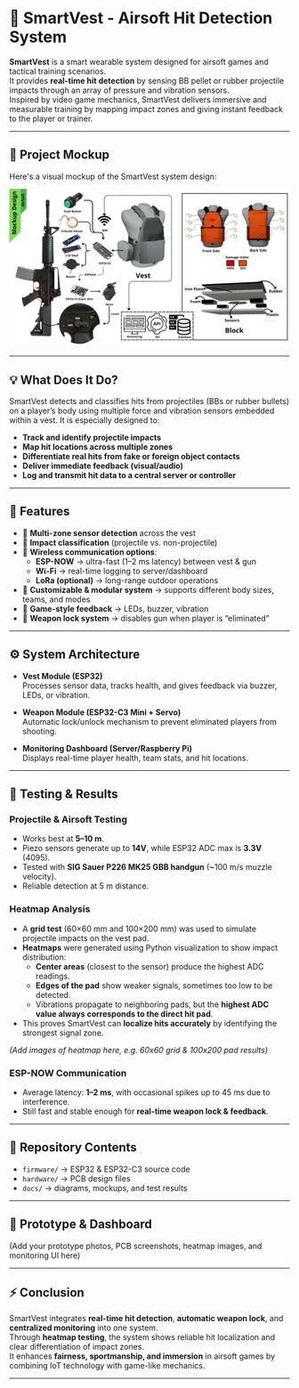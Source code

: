 # 🎯 SmartVest - Airsoft Hit Detection System  

**SmartVest** is a smart wearable system designed for airsoft games and tactical training scenarios.  
It provides **real-time hit detection** by sensing BB pellet or rubber projectile impacts through an array of pressure and vibration sensors.  
Inspired by video game mechanics, SmartVest delivers immersive and measurable training by mapping impact zones and giving instant feedback to the player or trainer.  

---

## 🧩 Project Mockup  

Here's a visual mockup of the SmartVest system design:  

![SmartVest Design Mockup](Asset/Mockup.png)  

---

## 💡 What Does It Do?  

SmartVest detects and classifies hits from projectiles (BBs or rubber bullets) on a player’s body using multiple force and vibration sensors embedded within a vest. It is especially designed to:  

- **Track and identify projectile impacts**  
- **Map hit locations across multiple zones**  
- **Differentiate real hits from fake or foreign object contacts**  
- **Deliver immediate feedback (visual/audio)**  
- **Log and transmit hit data to a central server or controller**  

---

## 🚀 Features  

- 🔹 **Multi-zone sensor detection** across the vest  
- 🔹 **Impact classification** (projectile vs. non-projectile)  
- 🔹 **Wireless communication options**:  
  - **ESP-NOW** → ultra-fast (1–2 ms latency) between vest & gun  
  - **Wi-Fi** → real-time logging to server/dashboard  
  - **LoRa (optional)** → long-range outdoor operations  
- 🔹 **Customizable & modular system** → supports different body sizes, teams, and modes  
- 🔹 **Game-style feedback** → LEDs, buzzer, vibration  
- 🔹 **Weapon lock system** → disables gun when player is “eliminated”  

---

## ⚙️ System Architecture  

- **Vest Module (ESP32)**  
  Processes sensor data, tracks health, and gives feedback via buzzer, LEDs, or vibration.  

- **Weapon Module (ESP32-C3 Mini + Servo)**  
  Automatic lock/unlock mechanism to prevent eliminated players from shooting.  

- **Monitoring Dashboard (Server/Raspberry Pi)**  
  Displays real-time player health, team stats, and hit locations.  

---

## 🧪 Testing & Results  

### Projectile & Airsoft Testing  
- Works best at **5–10 m**.  
- Piezo sensors generate up to **14V**, while ESP32 ADC max is **3.3V** (4095).  
- Tested with **SIG Sauer P226 MK25 GBB handgun** (~100 m/s muzzle velocity).  
- Reliable detection at 5 m distance.  

### Heatmap Analysis  
- A **grid test** (60×60 mm and 100×200 mm) was used to simulate projectile impacts on the vest pad.  
- **Heatmaps** were generated using Python visualization to show impact distribution:  
  - **Center areas** (closest to the sensor) produce the highest ADC readings.  
  - **Edges of the pad** show weaker signals, sometimes too low to be detected.  
  - Vibrations propagate to neighboring pads, but the **highest ADC value always corresponds to the direct hit pad**.  
- This proves SmartVest can **localize hits accurately** by identifying the strongest signal zone.  

*(Add images of heatmap here, e.g. 60x60 grid & 100x200 pad results)*  

### ESP-NOW Communication  
- Average latency: **1–2 ms**, with occasional spikes up to 45 ms due to interference.  
- Still fast and stable enough for **real-time weapon lock & feedback**.  

---

## 📂 Repository Contents  

- `firmware/` → ESP32 & ESP32-C3 source code  
- `hardware/` → PCB design files  
- `docs/` → diagrams, mockups, and test results  

---

## 📸 Prototype & Dashboard  

(Add your prototype photos, PCB screenshots, heatmap images, and monitoring UI here)  

---

## ⚡ Conclusion  

SmartVest integrates **real-time hit detection**, **automatic weapon lock**, and **centralized monitoring** into one system.  
Through **heatmap testing**, the system shows reliable hit localization and clear differentiation of impact zones.  
It enhances **fairness, sportmanship, and immersion** in airsoft games by combining IoT technology with game-like mechanics.  

---
